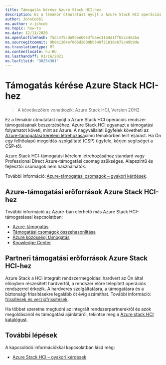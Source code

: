 ```yaml
---
title: Támogatás kérése Azure Stack HCI-hez
description: Ez a témakör útmutatást nyújt a Azure Stack HCI operációs rendszer támogatásának beszerzéséhez.
author: JohnCobb1
ms.author: v-johcob
ms.topic: how-to
ms.date: 12/11/2020
ms.openlocfilehash: f5dc475cde9baeb053fbaec1144d1ff65cc4e2ba
ms.sourcegitcommit: 9b0e1264ef006d2009bb549f21010c672c49b9de
ms.translationtype: MT
ms.contentlocale: hu-HU
ms.lasthandoff: 01/16/2021
ms.locfileid: "98254381"
---
```

# <a name="get-support-for-azure-stack-hci"></a>Támogatás kérése Azure Stack HCI-hez

>A következőkre vonatkozik: Azure Stack HCI, Version 20H2

Ez a témakör útmutatást nyújt a Azure Stack HCI operációs rendszer támogatásának beszerzéséhez. Azure Stack HCI ugyanazt a támogatási folyamatot követi, mint az Azure. A nagyvállalati ügyfelek követheti az [Azure-támogatási kérelem létrehozása](/azure/azure-portal/supportability/how-to-create-azure-support-request)című témakörben leírt eljárást. Ha Ön egy felhőalapú megoldás-szolgáltató (CSP) ügyfele, kérjen segítséget a CSP-től.

Azure Stack HCI-támogatási kérelem létrehozásához standard vagy Professional Direct Azure-támogatási csomag szükséges. Alapszintű és fejlesztői csomagok nem használhatók.

További információ: [Azure-támogatási csomagok – gyakori kérdések](https://azure.microsoft.com/support/faq/).

## <a name="azure-support-resources-for-azure-stack-hci"></a>Azure-támogatási erőforrások Azure Stack HCI-hez
További információ az Azure-ban elérhető más Azure Stack HCI-támogatással kapcsolatban:
- [Azure-támogatás](https://azure.microsoft.com/support/options/)
- [Támogatási csomagok összehasonlítása](https://azure.microsoft.com/support/plans/)
- [Azure közösségi támogatás](https://azure.microsoft.com/support/community/)
- [Knowledge Center](https://azure.microsoft.com/resources/knowledge-center/)

## <a name="partner-support-resources-for-azure-stack-hci"></a>Partneri támogatási erőforrások Azure Stack HCI-hez
Azure Stack a HCI integrált rendszermegoldási hardvert az Ön által előnyben részesített hardvertől, a rendszer előre telepített operációs rendszerrel érkezik. A hardveres szolgáltatásra, a támogatásra és a biztonsági frissítésekre legalább öt évig számíthat. További információ: [frissítések és verziófrissítések](../concepts/updates.md). 

Ha többet szeretne megtudni az integrált rendszerpartnerekről és azok megoldásairól és támogatási ajánlatáról, tekintse meg a [Azure stack HCI katalógust](https://hcicatalog.azurewebsites.net).

## <a name="next-steps"></a>További lépések
A kapcsolódó információkkal kapcsolatban lásd még:
- [Azure Stack HCI – gyakori kérdések](../faq.md)